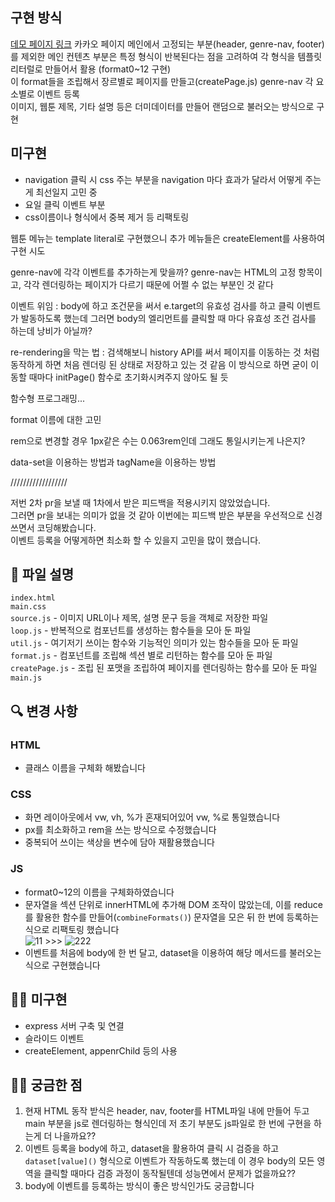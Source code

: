 ## 구현 방식
[데모 페이지 링크](https://lv0314.github.io/fe-kakaopage/test.html)
카카오 페이지 메인에서 고정되는 부분(header, genre-nav, footer)를 제외한
메인 컨텐츠 부분은 특정 형식이 반복된다는 점을 고려하여
각 형식을 템플릿 리터럴로 만들어서 활용 (format0~12 구현)  
이 format들을 조립해서 장르별로 페이지를 만들고(createPage.js) genre-nav 각 요소별로 이벤트 등록  
이미지, 웹툰 제목, 기타 설명 등은 더미데이터를 만들어 랜덤으로 불러오는 방식으로 구현  

## 미구현
- navigation 클릭 시 css 주는 부분을 navigation 마다 효과가 달라서 어떻게 주는게 최선일지 고민 중
- 요일 클릭 이벤트 부분
- css이름이나 형식에서 중복 제거 등 리팩토링

웹툰 메뉴는 template literal로 구현했으니
추가 메뉴들은 createElement를 사용하여 구현 시도

genre-nav에 각각 이벤트를 추가하는게 맞을까?
genre-nav는 HTML의 고정 항목이고, 각각 렌더링하는 페이지가 다르기 때문에 어쩔 수 없는 부분인 것 같다

이벤트 위임 : body에 하고 조건문을 써서 e.target의 유효성 검사를 하고 클릭 이벤트가 발동하도록 했는데
그러면 body의 엘리먼트를 클릭할 때 마다 유효성 조건 검사를 하는데 낭비가 아닐까?

re-rendering을 막는 법 : 검색해보니 history API를 써서 페이지를 이동하는 것 처럼 동작하게 하면 처음 렌더링 된 상태로 저장하고 있는 것 같음
이 방식으로 하면 굳이 이동할 때마다 initPage() 함수로 초기화시켜주지 않아도 될 듯

함수형 프로그래밍...

format 이름에 대한 고민

rem으로 변경할 경우 1px같은 수는 0.063rem인데 그래도 통일시키는게 나은지?

data-set을 이용하는 방법과 tagName을 이용하는 방법

//////////////////

저번 2차 pr을 보낼 때 1차에서 받은 피드백을 적용시키지 않았었습니다.   
그러면 pr을 보내는 의미가 없을 것 같아 이번에는 피드백 받은 부분을 우선적으로 신경쓰면서 코딩해봤습니다.  
이벤트 등록을 어떻게하면 최소화 할 수 있을지 고민을 많이 했습니다.

## 📄 파일 설명
`index.html`   
`main.css`   
`source.js` - 이미지 URL이나 제목, 설명 문구 등을 객체로 저장한 파일   
`loop.js` - 반복적으로 컴포넌트를 생성하는 함수들을 모아 둔 파일  
`util.js` - 여기저기 쓰이는 함수와 기능적인 의미가 있는 함수들을 모아 둔 파일   
`format.js` - 컴포넌트를 조립해 섹션 별로 리턴하는 함수를 모아 둔 파일   
`createPage.js` - 조립 된 포맷을 조립하여 페이지를 렌더링하는 함수를 모아 둔 파일   
`main.js`   

## 🔍 변경 사항
### HTML
- 클래스 이름을 구체화 해봤습니다   
### CSS 
- 화면 레이아웃에서 vw, vh, %가 혼재되어있어 vw, %로 통일했습니다
- px를 최소화하고 rem을 쓰는 방식으로 수정했습니다
- 중복되어 쓰이는 색상을 변수에 담아 재활용했습니다
### JS
- format0~12의 이름을 구체화하였습니다  
- 문자열을 섹션 단위로 innerHTML에 추가해 DOM 조작이 많았는데, 이를 reduce를 활용한 함수를 만들어(`combineFormats()`) 문자열을 모은 뒤 한 번에 등록하는 식으로 리팩토링 했습니다  
![11](https://user-images.githubusercontent.com/95198109/155253934-02a1bc85-fb43-4174-a2b5-3162a869c849.JPG) >>> 
![222](https://user-images.githubusercontent.com/95198109/155254257-79081b4d-5746-47da-9aa5-e360527b384a.JPG)   
- 이벤트를 처음에 body에 한 번 달고, dataset을 이용하여 해당 메서드를 불러오는 식으로 구현했습니다

## 🤷‍♂️ 미구현
- express 서버 구축 및 연결
- 슬라이드 이벤트
- createElement, appenrChild 등의 사용

## 🙋‍♂️ 궁금한 점
1. 현재 HTML 동작 받식은 header, nav, footer를 HTML파일 내에 만들어 두고 main 부분을 js로 렌더링하는 형식인데 저 초기 부분도 js파일로 한 번에 구현을 하는게 더 나을까요??
2. 이벤트 등록을 body에 하고, dataset을 활용하여 클릭 시 검증을 하고 `dataset[value]()` 형식으로 이벤트가 작동하도록 했는데 이 경우 body의 모든 영역을 클릭할 때마다 검증 과정이 동작될텐데 성능면에서 문제가 없을까요??
3. body에 이벤트를 등록하는 방식이 좋은 방식인가도 궁금합니다  